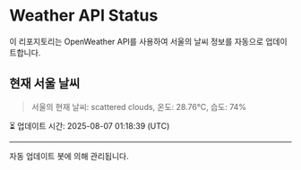 
# Weather API Status

이 리포지토리는 OpenWeather API를 사용하여 서울의 날씨 정보를 자동으로 업데이트합니다.

## 현재 서울 날씨
> 서울의 현재 날씨: scattered clouds, 온도: 28.76°C, 습도: 74%

⏳ 업데이트 시간: 2025-08-07 01:18:39 (UTC)

---
자동 업데이트 봇에 의해 관리됩니다.
